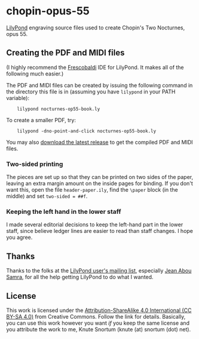 # chopin-opus-55
[LilyPond](https://lilypond.org/) engraving source files used to create Chopin's Two Nocturnes, opus 55.

## Creating the PDF and MIDI files
(I highly recommend the [Frescobaldi](https://www.frescobaldi.org/) IDE for LilyPond.  It makes all of the following much easier.)

The PDF and MIDI files can be created by issuing the following command in the directory this file is in (assuming you have `lilypond` in your PATH variable):

        lilypond nocturnes-op55-book.ly

To create a smaller PDF, try:

        lilypond -dno-point-and-click nocturnes-op55-book.ly

You may also [download the latest release](https://github.com/ksnortum/chopin-opus-55/releases/latest) to get the compiled PDF and MIDI files.

### Two-sided printing
The pieces are set up so that they can be printed on two sides of the paper, leaving an extra margin amount on the inside pages for binding.  If you don't want this, open the file `header-paper.ily`,
find the `\paper` block (in the middle) and set `two-sided = ##f`.

### Keeping the left hand in the lower staff
I made several editorial decisions to keep the left-hand part in the lower staff, since believe ledger lines are easier to read than staff changes.  I hope you agree.

## Thanks
Thanks to the folks at the [LilyPond user's mailing list](mailto://lilypond-user@gnu.org), especially [Jean Abou Samra](https://github.com/jeanas), for all the help getting LilyPond to do what I wanted.

## License
This work is licensed under the [Attribution-ShareAlike 4.0 International (CC BY-SA 4.0)](https://creativecommons.org/licenses/by-sa/4.0/) from Creative Commons.  Follow the link for details.  Basically, you can use this work however you want *if* you keep the same license and you attribute the work to me, Knute Snortum (knute (at) snortum (dot) net).

